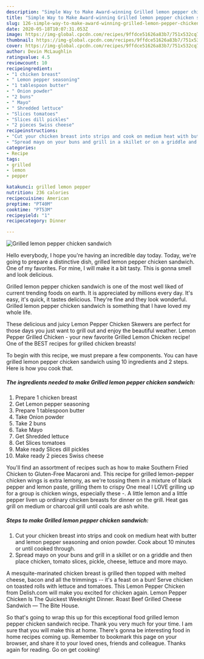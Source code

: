```yaml
---
description: "Simple Way to Make Award-winning Grilled lemon pepper chicken sandwich"
title: "Simple Way to Make Award-winning Grilled lemon pepper chicken sandwich"
slug: 126-simple-way-to-make-award-winning-grilled-lemon-pepper-chicken-sandwich
date: 2020-05-18T10:07:31.053Z
image: https://img-global.cpcdn.com/recipes/9ffdce51626a83b7/751x532cq70/grilled-lemon-pepper-chicken-sandwich-recipe-main-photo.jpg
thumbnail: https://img-global.cpcdn.com/recipes/9ffdce51626a83b7/751x532cq70/grilled-lemon-pepper-chicken-sandwich-recipe-main-photo.jpg
cover: https://img-global.cpcdn.com/recipes/9ffdce51626a83b7/751x532cq70/grilled-lemon-pepper-chicken-sandwich-recipe-main-photo.jpg
author: Devin McLaughlin
ratingvalue: 4.5
reviewcount: 10
recipeingredient:
- "1 chicken breast"
- " Lemon pepper seasoning"
- "1 tablespoon butter"
- " Onion powder"
- "2 buns"
- " Mayo"
- " Shredded lettuce"
- "Slices tomatoes"
- "Slices dill pickles"
- "2 pieces Swiss cheese"
recipeinstructions:
- "Cut your chicken breast into strips and cook on medium heat with butter and lemon pepper seasoning and onion powder. Cook about 10 minutes or until cooked through."
- "Spread mayo on your buns and grill in a skillet or on a griddle and then place chicken, tomato slices, pickle, cheese, lettuce and more mayo."
categories:
- Recipe
tags:
- grilled
- lemon
- pepper

katakunci: grilled lemon pepper 
nutrition: 236 calories
recipecuisine: American
preptime: "PT40M"
cooktime: "PT53M"
recipeyield: "1"
recipecategory: Dinner

---
```



![Grilled lemon pepper chicken sandwich](https://img-global.cpcdn.com/recipes/9ffdce51626a83b7/751x532cq70/grilled-lemon-pepper-chicken-sandwich-recipe-main-photo.jpg)

Hello everybody, I hope you're having an incredible day today. Today, we're going to prepare a distinctive dish, grilled lemon pepper chicken sandwich. One of my favorites. For mine, I will make it a bit tasty. This is gonna smell and look delicious.

Grilled lemon pepper chicken sandwich is one of the most well liked of current trending foods on earth. It is appreciated by millions every day. It's easy, it's quick, it tastes delicious. They're fine and they look wonderful. Grilled lemon pepper chicken sandwich is something that I have loved my whole life.

These delicious and juicy Lemon Pepper Chicken Skewers are perfect for those days you just want to grill out and enjoy the beautiful weather. Lemon Pepper Grilled Chicken - your new favorite Grilled Lemon Chicken recipe! One of the BEST recipes for grilled chicken breasts!


To begin with this recipe, we must prepare a few components. You can have grilled lemon pepper chicken sandwich using 10 ingredients and 2 steps. Here is how you cook that.

<!--inarticleads1-->

##### The ingredients needed to make Grilled lemon pepper chicken sandwich:

1. Prepare 1 chicken breast
1. Get  Lemon pepper seasoning
1. Prepare 1 tablespoon butter
1. Take  Onion powder
1. Take 2 buns
1. Take  Mayo
1. Get  Shredded lettuce
1. Get Slices tomatoes
1. Make ready Slices dill pickles
1. Make ready 2 pieces Swiss cheese


You&#39;ll find an assortment of recipes such as how to make Southern Fried Chicken to Gluten-Free Macaroni and. This recipe for grilled lemon-pepper chicken wings is extra lemony, as we&#39;re tossing them in a mixture of black pepper and lemon paste, grilling them to crispy One meal I LOVE grilling up for a group is chicken wings, especially these -. A little lemon and a little pepper liven up ordinary chicken breasts for dinner on the grill. Heat gas grill on medium or charcoal grill until coals are ash white. 

<!--inarticleads2-->

##### Steps to make Grilled lemon pepper chicken sandwich:

1. Cut your chicken breast into strips and cook on medium heat with butter and lemon pepper seasoning and onion powder. Cook about 10 minutes or until cooked through.
1. Spread mayo on your buns and grill in a skillet or on a griddle and then place chicken, tomato slices, pickle, cheese, lettuce and more mayo.


A mesquite-marinated chicken breast is grilled then topped with melted cheese, bacon and all the trimmings -- it&#39;s a feast on a bun! Serve chicken on toasted rolls with lettuce and tomatoes. This Lemon Pepper Chicken from Delish.com will make you excited for chicken again. Lemon Pepper Chicken Is The Quickest Weeknight Dinner. Roast Beef Grilled Cheese Sandwich — The Bite House. 

So that's going to wrap this up for this exceptional food grilled lemon pepper chicken sandwich recipe. Thank you very much for your time. I am sure that you will make this at home. There's gonna be interesting food in home recipes coming up. Remember to bookmark this page on your browser, and share it to your loved ones, friends and colleague. Thanks again for reading. Go on get cooking!
